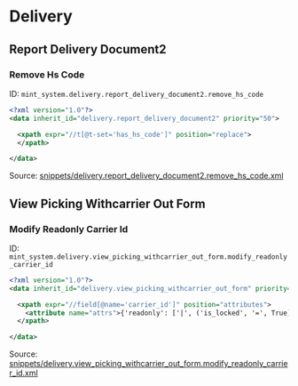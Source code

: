 # Delivery
## Report Delivery Document2  
### Remove Hs Code  
ID: `mint_system.delivery.report_delivery_document2.remove_hs_code`  
```xml
<?xml version="1.0"?>
<data inherit_id="delivery.report_delivery_document2" priority="50">

  <xpath expr="//t[@t-set='has_hs_code']" position="replace">
  </xpath>

</data>

```
Source: [snippets/delivery.report_delivery_document2.remove_hs_code.xml](https://github.com/Mint-System/Odoo-Build/tree/14.0/snippets/delivery.report_delivery_document2.remove_hs_code.xml)

## View Picking Withcarrier Out Form  
### Modify Readonly Carrier Id  
ID: `mint_system.delivery.view_picking_withcarrier_out_form.modify_readonly_carrier_id`  
```xml
<?xml version="1.0"?>
<data inherit_id="delivery.view_picking_withcarrier_out_form" priority="50">

  <xpath expr="//field[@name='carrier_id']" position="attributes">
    <attribute name="attrs">{'readonly': ['|', ('is_locked', '=', True), ('state', 'in', [('done', 'cancel')])]}</attribute>
  </xpath>

</data>

```
Source: [snippets/delivery.view_picking_withcarrier_out_form.modify_readonly_carrier_id.xml](https://github.com/Mint-System/Odoo-Build/tree/14.0/snippets/delivery.view_picking_withcarrier_out_form.modify_readonly_carrier_id.xml)

